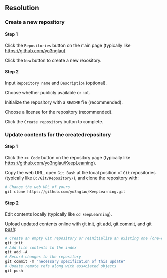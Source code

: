 ## Resolution



### Create a new repository

#### Step 1

Click the `Repositories` button on the main page (typically like https://github.com/yo3nglau).

Click the `New` button to create a new repository.

#### Step 2

Input `Repository name` and `Description` (optional).

Choose whether publicly available or not.

Initialize the repository with a `README` file (recommended).

Choose a license for the repository (recommended).

Click the `Create repository` button to complete.



### Update contents for the created repository

#### Step 1

Click the `<> Code` button on the repository page (typically like https://github.com/yo3nglau/KeepLearning).

Copy the web URL, open `Git Bash` at the local position of `Git` repositories (typically like `D:/Git/Repository/`), and clone the repository with:

```python
# Change the web URL of yours
git clone https://github.com/yo3nglau/KeepLearning.git
```

#### Step 2

Edit contents locally (typically like `cd KeepLearning`).

Upload updated contents online with [git init](https://git-scm.com/docs/git-init), [git add](https://git-scm.com/docs/git-add), [git commit](https://git-scm.com/docs/git-commit), and [git push](https://git-scm.com/docs/git-push):

```python
# Create an empty Git repository or reinitialize an existing one (one-off)
git init
# Add file contents to the index
git add -A
# Record changes to the repository
git commit -m "necessary specification of this update"
# Update remote refs along with associated objects
git push
```

